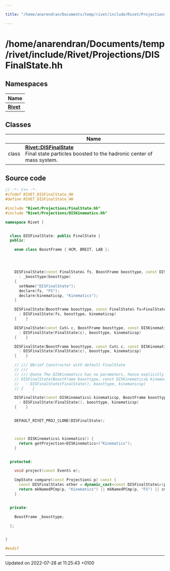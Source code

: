 ```yaml
---

title: "/home/anarendran/Documents/temp/rivet/include/Rivet/Projections/DISFinalState.hh"

---
```


# /home/anarendran/Documents/temp/rivet/include/Rivet/Projections/DISFinalState.hh



## Namespaces

| Name           |
| -------------- |
| **[Rivet](http://example.org/namespaces/namespacerivet/)**  |

## Classes

|                | Name           |
| -------------- | -------------- |
| class | **[Rivet::DISFinalState](http://example.org/classes/classrivet_1_1disfinalstate/)** <br>Final state particles boosted to the hadronic center of mass system.  |




## Source code

```cpp
// -*- C++ -*-
#ifndef RIVET_DISFinalState_HH
#define RIVET_DISFinalState_HH

#include "Rivet/Projections/FinalState.hh"
#include "Rivet/Projections/DISKinematics.hh"

namespace Rivet {


  class DISFinalState: public FinalState {
  public:

    enum class BoostFrame { HCM, BREIT, LAB };




    DISFinalState(const FinalState& fs, BoostFrame boosttype, const DISKinematics& kinematicsp=DISKinematics())
      : _boosttype(boosttype)
    {
      setName("DISFinalState");
      declare(fs, "FS");
      declare(kinematicsp, "Kinematics");
    }

    DISFinalState(BoostFrame boosttype, const FinalState& fs=FinalState(), const DISKinematics& kinematicsp=DISKinematics())
      : DISFinalState(fs, boosttype, kinematicsp)
    {    }

    DISFinalState(const Cut& c, BoostFrame boosttype, const DISKinematics& kinematicsp=DISKinematics())
      : DISFinalState(FinalState(c), boosttype, kinematicsp)
    {    }

    DISFinalState(BoostFrame boosttype, const Cut& c, const DISKinematics& kinematicsp=DISKinematics())
      : DISFinalState(FinalState(c), boosttype, kinematicsp)
    {    }

    // /// @brief Constructor with default FinalState
    // ///
    // /// @note The DISKinematics has no parameters, hence explicitly passing it as an arg shouldn't be necessary.
    // DISFinalState(BoostFrame boosttype, const DISKinematics& kinematicsp=DISKinematics())
    //   : DISFinalState(FinalState(), boosttype, kinematicsp)
    // {    }

    DISFinalState(const DISKinematics& kinematicsp, BoostFrame boosttype)
      : DISFinalState(FinalState(), boosttype, kinematicsp)
    {    }


    DEFAULT_RIVET_PROJ_CLONE(DISFinalState);



    const DISKinematics& kinematics() {
      return getProjection<DISKinematics>("Kinematics");
    }


  protected:

    void project(const Event& e);

    CmpState compare(const Projection& p) const {
      const DISFinalState& other = dynamic_cast<const DISFinalState&>(p);
      return mkNamedPCmp(p, "Kinematics") || mkNamedPCmp(p, "FS") || cmp(_boosttype, other._boosttype);
    }


  private:

    BoostFrame _boosttype;

  };


}

#endif
```


-------------------------------

Updated on 2022-07-28 at 11:25:43 +0100
